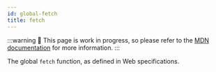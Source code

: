 ```yaml
---
id: global-fetch
title: fetch
---
```


:::warning
🚧 This page is work in progress, so please refer to the [MDN documentation](https://developer.mozilla.org/en-US/docs/Web/API/Window/fetch) for more information.
:::

The global `fetch` function, as defined in Web specifications.
